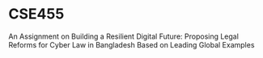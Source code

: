 # CSE455
An Assignment on  Building a Resilient Digital Future: Proposing Legal Reforms for Cyber Law in Bangladesh Based on Leading Global Examples
